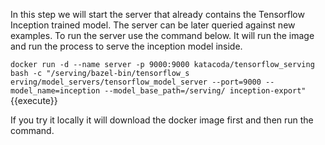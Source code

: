 In this step we will start the server that already contains the Tensorflow Inception trained model. The server can be later queried against new examples. To run the server use the command below. It will run the image and run the process to serve the inception model inside.

`docker run -d --name server -p 9000:9000 katacoda/tensorflow_serving bash -c "/serving/bazel-bin/tensorflow_s
erving/model_servers/tensorflow_model_server --port=9000 --model_name=inception --model_base_path=/serving/
inception-export"`{{execute}}

If you try it locally it will download the docker image first and then run the command.
